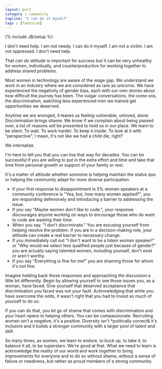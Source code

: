 ```yaml
---
layout: post
category : community
tagline: "I can do it myself"
tags : [feminism]
---
```

{% include JB/setup %}

I don't need help. I am not needy. I can do it myself. I am not a victim. I am not oppressed. I don't need help.

That *can do attitude* is important for success but it can be very unhealthy for women, individually, and counterproductive for working together to address shared problems.

Most women in technology are aware of the wage gap. We understand we work in an industry where we are considered as rare as unicorns. We have experienced the negativity of gender bias, each with our own stories about how difficult the journey has been. The vulgar conversations, the come ons, the discrimination, watching less experienced men we trained get opportunities we deserved.

Anytime we are wronged, it leaves us feeling vulnerable, unloved, alone. Discrimination brings shame. We know if we complain about being passed over, a list of reasons will be presented to hold us in our place. We learn to be silent. To wait. To work harder. To keep it inside. To look at it with "perspective", I mean, it's not like we had a child die, right?

We internalize.

I'm here to tell you that you can live that way for decades. You can be successful if you are willing to put in the extra effort and time and take that time from personal growth or support of your family or rest.

It's a matter of attitude whether someone is helping maintain the status quo or helping the community adapt for more diverse participation.

* If your first response to disappointment in 5% women speakers at a community conference is "Yea, but, how many women applied?", you are responding defensively and introducing a barrier to addressing the issue.
* If you say "Maybe women don't like to code.", your response discourages anyone working on ways to encourage those who do want to code are wasting their time.
* When you say, "I don't discriminate." You are excusing yourself from helping resolve the problem. If you are in a decision-making role, your attitude can create a real barrier to necessary change.
* If you immediately call out "I don't want to be a token woman speaker!" or "Why would we select less qualified people just because of gender?" you are actually saying talented women, including yourself, don't exist or aren't worthy.
* If you say "Everything is fine for me!" you are shaming those for whom it's not fine.

Imagine holding back those responses and approaching the discussion a little bit differently.
Begin by allowing yourself to see those issues you, as a woman, have faced.
Give yourself that deserved acceptance that discrimination you faced was not your fault.
Acknowledging that while you have overcome the odds, it wasn't right that you had to invest so much of yourself to do so.

If you can do that, you let go of shame that comes with discrimination and your heart opens to helping others. You can be compassionate. Recruiting women isn't a negative, it's a positive. Diversity isn't *politically correct& it's inclusive and it builds a stronger community with a larger pool of talent and skill.

So many times, as women, we learn to endure, to buck up, to take it, to balance it all, to be superstars. We're good at that. What we need to learn is acknowledge the reality of our world and work together to bring improvements for everyone and to do so without shame, without a sense of failure or neediness, but rather as proud members of a strong community.
